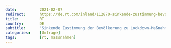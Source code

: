 ```yaml
---
date:          2021-02-07
redirect:      https://de.rt.com/inland/112870-sinkende-zustimmung-bevolkerung-zu-lockdown/
title:         RT
country:       DE
subtitle:      'Sinkende Zustimmung der Bevölkerung zu Lockdown-Maßnahmen – Kritik an 50er-Inzidenzwert'
categories:    [Umfrage]
tags:          [rt, massnahmen]
---
```

